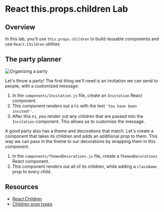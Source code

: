 # React this.props.children Lab

## Overview

In this lab, you'll use `this.props.children` to build reusable components and use `React.Children` utilities

## The party planner
![Organizing a party](https://media.giphy.com/media/l2JdSrBGOtj0UpLOM/giphy.gif)

Let's throw a party! The first thing we'll need is an invitation we can send to people, with a customized message:

1. In the `components/Invitation.js` file, create an `Invitation` React component.
2. This component renders out a `h1` with the text `'You have been invited!'`.
2. After this `h1`, you render out any children that are passed into the `Invitation` component. This allows us to customize the message.

A good party also has a theme and decorations that match. Let's create a component that takes its children and adds an additional prop to them. This way we can pass in the theme to our decorations by wrapping them in this component.

1. In the `components/ThemedDecorations.js` file, create a `ThemedDecorations` React component.
2. This component renders out all of its children, while adding a `className` prop to every child.


## Resources
- [React.Children](https://facebook.github.io/react/docs/top-level-api.html#react.children)
- [Children prop types](https://facebook.github.io/react/tips/children-props-type.html)
